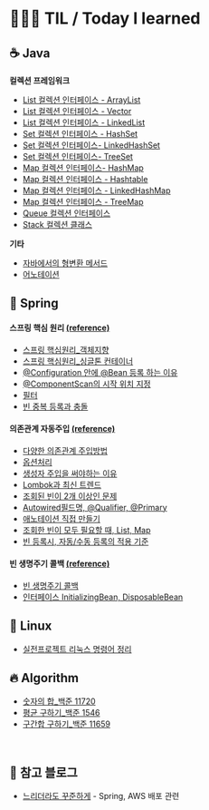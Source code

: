 # 👨🏻‍💻 TIL / Today I learned


## ☕️ Java

**컬렉션 프레임워크**
+ [List<E> 컬렉션 인터페이스 - ArrayList<E>](https://github.com/sungyoungk/TIL/blob/master/Java/List%3CE%3E%20%EC%BB%AC%EB%A0%89%EC%85%98%20%EC%9D%B8%ED%84%B0%ED%8E%98%EC%9D%B4%EC%8A%A4.md)
+ [List<E> 컬렉션 인터페이스 - Vector<E>](https://github.com/sungyoungk/TIL/blob/master/Java/Vector%3CE%3E%EA%B5%AC%ED%98%84%ED%81%B4%EB%9E%98%EC%8A%A4.md)
+ [List<E> 컬렉션 인터페이스 - LinkedList<E>](https://github.com/sungyoungk/TIL/blob/master/Java/LinkedList%3CE%3E%20%EA%B5%AC%ED%98%84%20%ED%81%B4%EB%9E%98%EC%8A%A4.md)
+ [Set<E> 컬렉션 인터페이스 - HashSet<E>](https://github.com/sungyoungk/TIL/blob/master/Java/Set%20%EC%BB%AC%EB%A0%89%EC%85%98%20%EC%9D%B8%ED%84%B0%ED%8E%98%EC%9D%B4%EC%8A%A4%20-%20HashSet.md)
+ [Set<E> 컬렉션 인터페이스- LinkedHashSet](https://github.com/sungyoungk/TIL/blob/master/Java/Set%20%EC%BB%AC%EB%A0%89%EC%85%98%20%EC%9D%B8%ED%84%B0%ED%8E%98%EC%9D%B4%EC%8A%A4%20-%20LinkedHashSet.md)
+ [Set<E> 컬렉션 인터페이스- TreeSet](https://github.com/sungyoungk/TIL/blob/master/Java/Set%20%EC%BB%AC%EB%A0%89%EC%85%98%20%EC%9D%B8%ED%84%B0%ED%8E%98%EC%9D%B4%EC%8A%A4%20-%20TreeSet.md)
+ [Map 컬렉션 인터페이스- HashMap](https://github.com/sungyoungk/TIL/blob/master/Java/Map%3CK%2C%20V%3E%20%EC%BB%AC%EB%A0%89%EC%85%98%20%EC%9D%B8%ED%84%B0%ED%8E%98%EC%9D%B4%EC%8A%A4.md)
+ [Map 컬렉션 인터페이스 - Hashtable](https://github.com/sungyoungk/TIL/blob/master/Spring/Hashtable%3CK%2C%20V%3E.md)
+ [Map 컬렉션 인터페이스 - LinkedHashMap](https://github.com/sungyoungk/TIL/blob/master/Java/Map%20%EC%BB%AC%EB%A0%89%EC%85%98%20%EC%9D%B8%ED%84%B0%ED%8E%98%EC%9D%B4%EC%8A%A4%20-%20LinkedHashMap.md)
+ [Map 컬렉션 인터페이스 - TreeMap](https://github.com/sungyoungk/TIL/blob/master/Java/Map%20%EC%BB%AC%EB%A0%89%EC%85%98%20%EC%9D%B8%ED%84%B0%ED%8E%98%EC%9D%B4%EC%8A%A4%20-%20TreeMap.md)
+ [Queue<E> 컬렉션 인터페이스](https://github.com/sungyoungk/TIL/blob/master/Java/Queue%3CE%3E%20%EC%BB%AC%EB%A0%89%EC%85%98%20%EC%9D%B8%ED%84%B0%ED%8E%98%EC%9D%B4%EC%8A%A4.md)
+ [Stack<E> 컬렉션 클래스](https://github.com/sungyoungk/TIL/blob/master/Java/Stack%3CE%3E%20%EC%BB%AC%EB%A0%89%EC%85%98.md)


**기타**
+ [자바에서의 형변환 메서드](https://github.com/sungyoungk/TIL/blob/master/Java/%EC%9E%90%EB%B0%94%20%ED%98%95%EB%B3%80%ED%99%98%20%EB%A9%94%EC%86%8C%EB%93%9C.md)
+ [어노테이션](https://github.com/sungyoungk/TIL/blob/master/Java/%EC%96%B4%EB%85%B8%ED%85%8C%EC%9D%B4%EC%85%98.md)

## 🌱 Spring
#### 스프링 핵심 원리 [(reference)](https://www.inflearn.com/course/%EC%8A%A4%ED%94%84%EB%A7%81-%ED%95%B5%EC%8B%AC-%EC%9B%90%EB%A6%AC-%EA%B8%B0%EB%B3%B8%ED%8E%B8/dashboard)
+ [스프링 핵심원리_객체지향](https://github.com/sungyoungk/TIL/tree/master/Spring/%E1%84%89%E1%85%B3%E1%84%91%E1%85%B3%E1%84%85%E1%85%B5%E1%86%BC%20%E1%84%92%E1%85%A2%E1%86%A8%E1%84%89%E1%85%B5%E1%86%B7%E1%84%8B%E1%85%AF%E1%86%AB%E1%84%85%E1%85%B5(%E1%84%80%E1%85%A2%E1%86%A8%E1%84%8E%E1%85%A6%E1%84%8C%E1%85%B5%E1%84%92%E1%85%A3%E1%86%BC))    
+ [스프링 핵심원리_싱글톤 컨테이너](https://github.com/sungyoungk/TIL/tree/master/Spring/%E1%84%89%E1%85%B5%E1%86%BC%E1%84%80%E1%85%B3%E1%86%AF%E1%84%90%E1%85%A9%E1%86%AB%20%E1%84%8F%E1%85%A5%E1%86%AB%E1%84%90%E1%85%A6%E1%84%8B%E1%85%B5%E1%84%82%E1%85%A5)
+ [@Configuration 안에 @Bean 등록 하는 이유](https://github.com/sungyoungk/TIL/blob/master/Spring/%40Configuration%EA%B3%BC%20%40bean.md)
+ [@ComponentScan의 시작 위치 지정](https://github.com/sungyoungk/TIL/blob/master/Spring/%40ComponentScan%EC%9D%98%20%ED%83%90%EC%83%89%EC%9C%84%EC%B9%98%EC%99%80%20%EA%B8%B0%EB%B3%B8%20%EC%8A%A4%EC%BA%94%EB%8C%80%EC%83%81.md)
+ [필터](https://github.com/sungyoungk/TIL/blob/master/Spring/%ED%95%84%ED%84%B0.md)
+ [빈 중복 등록과 충돌](https://github.com/sungyoungk/TIL/blob/master/Spring/bean%20%EC%A4%91%EB%B3%B5%20%EB%93%B1%EB%A1%9D%EA%B3%BC%20%EC%B6%A9%EB%8F%8C.md)


#### 의존관계 자동주입 [(reference)](https://www.inflearn.com/course/%EC%8A%A4%ED%94%84%EB%A7%81-%ED%95%B5%EC%8B%AC-%EC%9B%90%EB%A6%AC-%EA%B8%B0%EB%B3%B8%ED%8E%B8/dashboard)
+ [다양한 의존관계 주입방법](https://github.com/sungyoungk/TIL/blob/master/Spring/%EB%8B%A4%EC%96%91%ED%95%9C%20%EC%9D%98%EC%A1%B4%EA%B4%80%EA%B3%84%20%EC%A3%BC%EC%9E%85%20%EB%B0%A9%EB%B2%95.md)
+ [옵션처리](https://github.com/sungyoungk/TIL/blob/master/Spring/%EC%98%B5%EC%85%98%EC%B2%98%EB%A6%AC.md)
+ [생성자 주입을 써야하는 이유](https://github.com/sungyoungk/TIL/blob/master/Spring/%EC%83%9D%EC%84%B1%EC%9E%90%20%EC%A3%BC%EC%9E%85%EC%9D%84%20%EC%8D%A8%EC%95%BC%ED%95%98%EB%8A%94%20%EC%9D%B4%EC%9C%A0.md)
+ [Lombok과 최신 트렌드](https://github.com/sungyoungk/TIL/blob/master/Spring/%EB%A1%AC%EB%B3%B5%EA%B3%BC%20%EC%B5%9C%EC%8B%A0%20%ED%8A%B8%EB%A0%8C%EB%93%9C.md)
+ [조회된 빈이 2개 이상인 문제](https://github.com/sungyoungk/TIL/new/master/Spring)
+ [Autowired필드명, @Qualifier, @Primary](https://github.com/sungyoungk/TIL/blob/master/Spring/Autowired%ED%95%84%EB%93%9C%EB%AA%85%2C%20%40Qualifier%2C%20%40Primary.md)
+ [애노테이션 직접 만들기](https://github.com/sungyoungk/TIL/blob/master/Spring/%EC%95%A0%EB%85%B8%ED%85%8C%EC%9D%B4%EC%85%98%20%EC%A7%81%EC%A0%91%20%EB%A7%8C%EB%93%A4%EA%B8%B0.md)
+ [조회한 빈이 모두 필요할 때, List, Map](https://github.com/sungyoungk/TIL/blob/master/Spring/%EC%A1%B0%ED%9A%8C%ED%95%9C%20%EB%B9%88%EC%9D%B4%20%EB%AA%A8%EB%91%90%20%ED%95%84%EC%9A%94%ED%95%A0%20%EB%95%8C%2C%20List%2C%20Map.md)
+ [빈 등록시, 자동/수동 등록의 적용 기준](https://github.com/sungyoungk/TIL/blob/master/Spring/%EB%B9%88%20%EB%93%B1%EB%A1%9D%EC%8B%9C%20%EC%9E%90%EB%8F%99,%20%EC%88%98%EB%8F%99%EC%9D%98%20%EC%98%AC%EB%B0%94%EB%A5%B8%20%EC%8B%A4%EB%AC%B4%20%EC%9A%B4%EC%98%81%20%EA%B8%B0%EC%A4%80.md)

#### 빈 생명주기 콜백 [(reference)](https://www.inflearn.com/course/%EC%8A%A4%ED%94%84%EB%A7%81-%ED%95%B5%EC%8B%AC-%EC%9B%90%EB%A6%AC-%EA%B8%B0%EB%B3%B8%ED%8E%B8/dashboard)
+ [빈 생명주기 콜백](https://github.com/sungyoungk/TIL/blob/master/Spring/%EB%B9%88%20%EC%83%9D%EB%AA%85%EC%A3%BC%EA%B8%B0%20%EC%BD%9C%EB%B0%B1.md)
+ [인터페이스 InitializingBean, DisposableBean](https://github.com/sungyoungk/TIL/blob/master/Spring/%EC%9D%B8%ED%84%B0%ED%8E%98%EC%9D%B4%EC%8A%A4%20InitializingBean%2C%20DisposableBean.md)


## 🐧 Linux
+ [실전프로젝트 리눅스 명령어 정리](https://github.com/sungyoungk/TIL/blob/master/Linux/%EC%8B%A4%EC%A0%84%ED%94%84%EB%A1%9C%EC%A0%9D%ED%8A%B8%20%EB%A6%AC%EB%88%85%EC%8A%A4%20%EB%AA%85%EB%A0%B9%EC%96%B4%20%EC%A0%95%EB%A6%AC.md)


## 🔥 Algorithm
+ [숫자의 합_백준 11720](https://github.com/sungyoungk/TIL/blob/master/algorithm/001%20%EC%88%AB%EC%9E%90%EC%9D%98%ED%95%A9.md)
+ [평균 구하기_백준 1546](https://github.com/sungyoungk/TIL/blob/master/algorithm/002%20%ED%8F%89%EA%B7%A0%20%EA%B5%AC%ED%95%98%EA%B8%B0.md)
+ [구간합 구하기_백준 11659](https://github.com/sungyoungk/TIL/blob/master/algorithm/003%20%EA%B5%AC%EA%B0%84%20%ED%95%A9%20%EA%B5%AC%ED%95%98%EA%B8%B0.md)

<br>

## 👀 참고 블로그
- [느리더라도 꾸준하게](https://steady-coding.tistory.com/) - Spring, AWS 배포 관련
